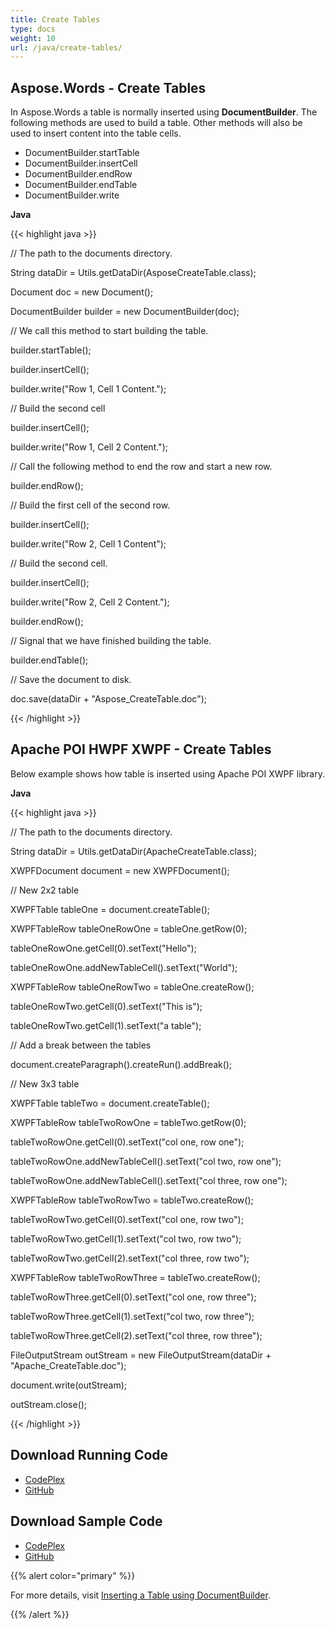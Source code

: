 ```yaml
---
title: Create Tables
type: docs
weight: 10
url: /java/create-tables/
---
```


## **Aspose.Words - Create Tables**
In Aspose.Words a table is normally inserted using **DocumentBuilder**. The following methods are used to build a table. Other methods will also be used to insert content into the table cells.

- DocumentBuilder.startTable
- DocumentBuilder.insertCell
- DocumentBuilder.endRow
- DocumentBuilder.endTable
- DocumentBuilder.write

**Java**

{{< highlight java >}}

 // The path to the documents directory.

String dataDir = Utils.getDataDir(AsposeCreateTable.class);

Document doc = new Document();

DocumentBuilder builder = new DocumentBuilder(doc);

// We call this method to start building the table.

builder.startTable();

builder.insertCell();

builder.write("Row 1, Cell 1 Content.");

// Build the second cell

builder.insertCell();

builder.write("Row 1, Cell 2 Content.");

// Call the following method to end the row and start a new row.

builder.endRow();

// Build the first cell of the second row.

builder.insertCell();

builder.write("Row 2, Cell 1 Content");

// Build the second cell.

builder.insertCell();

builder.write("Row 2, Cell 2 Content.");

builder.endRow();

// Signal that we have finished building the table.

builder.endTable();

// Save the document to disk.

doc.save(dataDir + "Aspose_CreateTable.doc");

{{< /highlight >}}
## **Apache POI HWPF XWPF - Create Tables**
Below example shows how table is inserted using Apache POI XWPF library.

**Java**

{{< highlight java >}}

 // The path to the documents directory.

String dataDir = Utils.getDataDir(ApacheCreateTable.class);

XWPFDocument document = new XWPFDocument();

// New 2x2 table

XWPFTable tableOne = document.createTable();

XWPFTableRow tableOneRowOne = tableOne.getRow(0);

tableOneRowOne.getCell(0).setText("Hello");

tableOneRowOne.addNewTableCell().setText("World");

XWPFTableRow tableOneRowTwo = tableOne.createRow();

tableOneRowTwo.getCell(0).setText("This is");

tableOneRowTwo.getCell(1).setText("a table");

// Add a break between the tables

document.createParagraph().createRun().addBreak();

// New 3x3 table

XWPFTable tableTwo = document.createTable();

XWPFTableRow tableTwoRowOne = tableTwo.getRow(0);

tableTwoRowOne.getCell(0).setText("col one, row one");

tableTwoRowOne.addNewTableCell().setText("col two, row one");

tableTwoRowOne.addNewTableCell().setText("col three, row one");

XWPFTableRow tableTwoRowTwo = tableTwo.createRow();

tableTwoRowTwo.getCell(0).setText("col one, row two");

tableTwoRowTwo.getCell(1).setText("col two, row two");

tableTwoRowTwo.getCell(2).setText("col three, row two");

XWPFTableRow tableTwoRowThree = tableTwo.createRow();

tableTwoRowThree.getCell(0).setText("col one, row three");

tableTwoRowThree.getCell(1).setText("col two, row three");

tableTwoRowThree.getCell(2).setText("col three, row three");

FileOutputStream outStream = new FileOutputStream(dataDir + "Apache_CreateTable.doc");

document.write(outStream);

outStream.close();

{{< /highlight >}}
## **Download Running Code**
- [CodePlex](https://asposewordsjavaapachepoi.codeplex.com/releases/view/618321)
- [GitHub](https://github.com/aspose-words/Aspose.Words-for-Java/releases/tag/Aspose.Words_Java_for_Apache_POI_WP-v1.0.0)
## **Download Sample Code**
- [CodePlex](https://asposewordsjavaapachepoi.codeplex.com/SourceControl/latest#src/main/java/com/aspose/words/examples/featurescomparison/tables/)
- [GitHub](https://github.com/aspose-words/Aspose.Words-for-Java/tree/master/Plugins/Aspose_Words_for_Apache_POI/src/main/java/com/aspose/words/examples/featurescomparison/tables)

{{% alert color="primary" %}} 

For more details, visit [Inserting a Table using DocumentBuilder](/words/java/use-documentbuilder-to-insert-document-elements/#usedocumentbuildertoinsertdocumentelements-insertingatable).

{{% /alert %}}
